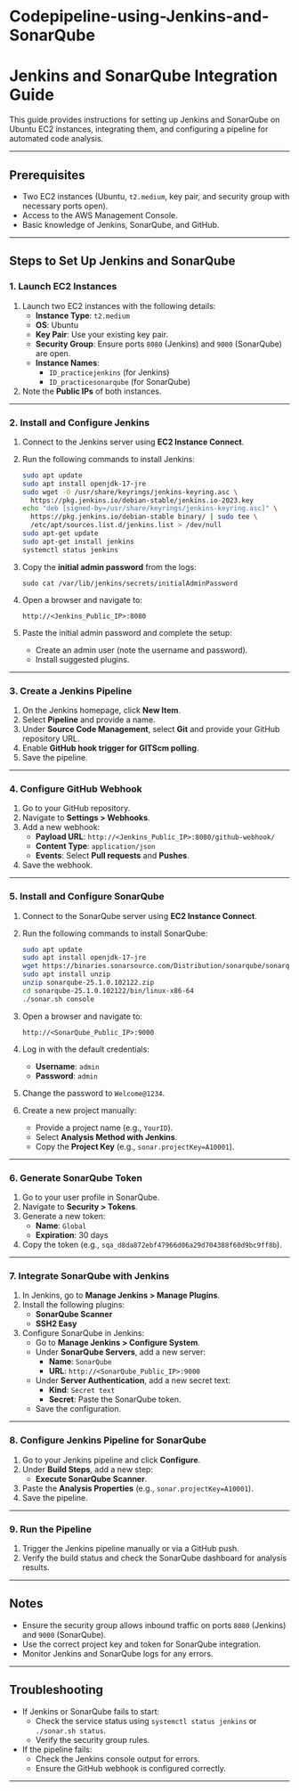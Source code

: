 # Codepipeline-using-Jenkins-and-SonarQube
# Jenkins and SonarQube Integration Guide

This guide provides instructions for setting up Jenkins and SonarQube on Ubuntu EC2 instances, integrating them, and configuring a pipeline for automated code analysis.

---

## Prerequisites
- Two EC2 instances (Ubuntu, `t2.medium`, key pair, and security group with necessary ports open).
- Access to the AWS Management Console.
- Basic knowledge of Jenkins, SonarQube, and GitHub.

---

## Steps to Set Up Jenkins and SonarQube

### 1. Launch EC2 Instances
1. Launch two EC2 instances with the following details:
   - **Instance Type**: `t2.medium`
   - **OS**: Ubuntu
   - **Key Pair**: Use your existing key pair.
   - **Security Group**: Ensure ports `8080` (Jenkins) and `9000` (SonarQube) are open.
   - **Instance Names**:
     - `ID_practicejenkins` (for Jenkins)
     - `ID_practicesonarqube` (for SonarQube)
2. Note the **Public IPs** of both instances.

---

### 2. Install and Configure Jenkins
1. Connect to the Jenkins server using **EC2 Instance Connect**.
2. Run the following commands to install Jenkins:

   ```bash
   sudo apt update
   sudo apt install openjdk-17-jre
   sudo wget -O /usr/share/keyrings/jenkins-keyring.asc \
     https://pkg.jenkins.io/debian-stable/jenkins.io-2023.key
   echo "deb [signed-by=/usr/share/keyrings/jenkins-keyring.asc]" \
     https://pkg.jenkins.io/debian-stable binary/ | sudo tee \
     /etc/apt/sources.list.d/jenkins.list > /dev/null
   sudo apt-get update
   sudo apt-get install jenkins
   systemctl status jenkins
   ```

3. Copy the **initial admin password** from the logs:
   ```
   sudo cat /var/lib/jenkins/secrets/initialAdminPassword
   ```
4. Open a browser and navigate to:
   ```
   http://<Jenkins_Public_IP>:8080
   ```
5. Paste the initial admin password and complete the setup:
   - Create an admin user (note the username and password).
   - Install suggested plugins.

---

### 3. Create a Jenkins Pipeline
1. On the Jenkins homepage, click **New Item**.
2. Select **Pipeline** and provide a name.
3. Under **Source Code Management**, select **Git** and provide your GitHub repository URL.
4. Enable **GitHub hook trigger for GITScm polling**.
5. Save the pipeline.

---

### 4. Configure GitHub Webhook
1. Go to your GitHub repository.
2. Navigate to **Settings > Webhooks**.
3. Add a new webhook:
   - **Payload URL**: `http://<Jenkins_Public_IP>:8080/github-webhook/`
   - **Content Type**: `application/json`
   - **Events**: Select **Pull requests** and **Pushes**.
4. Save the webhook.

---

### 5. Install and Configure SonarQube
1. Connect to the SonarQube server using **EC2 Instance Connect**.
2. Run the following commands to install SonarQube:

   ```bash
   sudo apt update
   sudo apt install openjdk-17-jre
   wget https://binaries.sonarsource.com/Distribution/sonarqube/sonarqube-25.1.0.102122.zip
   sudo apt install unzip
   unzip sonarqube-25.1.0.102122.zip
   cd sonarqube-25.1.0.102122/bin/linux-x86-64
   ./sonar.sh console
   ```

3. Open a browser and navigate to:
   ```
   http://<SonarQube_Public_IP>:9000
   ```
4. Log in with the default credentials:
   - **Username**: `admin`
   - **Password**: `admin`
5. Change the password to `Welcome@1234`.
6. Create a new project manually:
   - Provide a project name (e.g., `YourID`).
   - Select **Analysis Method with Jenkins**.
   - Copy the **Project Key** (e.g., `sonar.projectKey=A10001`).

---

### 6. Generate SonarQube Token
1. Go to your user profile in SonarQube.
2. Navigate to **Security > Tokens**.
3. Generate a new token:
   - **Name**: `Global`
   - **Expiration**: 30 days
4. Copy the token (e.g., `sqa_d8da872ebf47966d06a29d704388f60d9bc9ff8b`).

---

### 7. Integrate SonarQube with Jenkins
1. In Jenkins, go to **Manage Jenkins > Manage Plugins**.
2. Install the following plugins:
   - **SonarQube Scanner**
   - **SSH2 Easy**
3. Configure SonarQube in Jenkins:
   - Go to **Manage Jenkins > Configure System**.
   - Under **SonarQube Servers**, add a new server:
     - **Name**: `SonarQube`
     - **URL**: `http://<SonarQube_Public_IP>:9000`
   - Under **Server Authentication**, add a new secret text:
     - **Kind**: `Secret text`
     - **Secret**: Paste the SonarQube token.
   - Save the configuration.

---

### 8. Configure Jenkins Pipeline for SonarQube
1. Go to your Jenkins pipeline and click **Configure**.
2. Under **Build Steps**, add a new step:
   - **Execute SonarQube Scanner**.
3. Paste the **Analysis Properties** (e.g., `sonar.projectKey=A10001`).
4. Save the pipeline.

---

### 9. Run the Pipeline
1. Trigger the Jenkins pipeline manually or via a GitHub push.
2. Verify the build status and check the SonarQube dashboard for analysis results.

---

## Notes
- Ensure the security group allows inbound traffic on ports `8080` (Jenkins) and `9000` (SonarQube).
- Use the correct project key and token for SonarQube integration.
- Monitor Jenkins and SonarQube logs for any errors.

---

## Troubleshooting
- If Jenkins or SonarQube fails to start:
  - Check the service status using `systemctl status jenkins` or `./sonar.sh status`.
  - Verify the security group rules.
- If the pipeline fails:
  - Check the Jenkins console output for errors.
  - Ensure the GitHub webhook is configured correctly.

---
